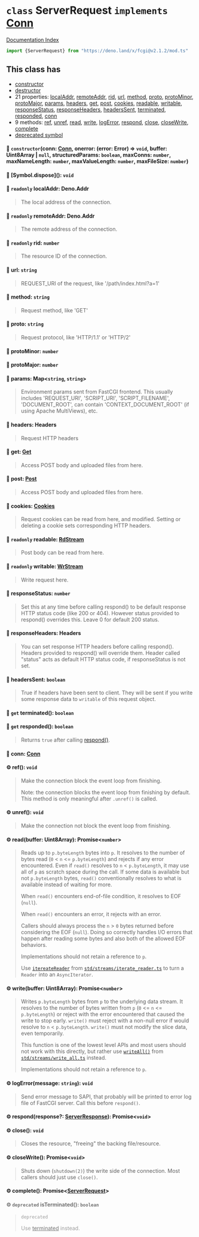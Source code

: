 # `class` ServerRequest `implements` [Conn](../interface.Conn/README.md)

[Documentation Index](../README.md)

```ts
import {ServerRequest} from "https://deno.land/x/fcgi@v2.1.2/mod.ts"
```

## This class has

- [constructor](#-constructorconn-conn-onerror-error-error--void-buffer-uint8array--null-structuredparams-boolean-maxconns-number-maxnamelength-number-maxvaluelength-number-maxfilesize-number)
- [destructor](#-symboldispose-void)
- 21 properties:
[localAddr](#-readonly-localaddr-denoaddr),
[remoteAddr](#-readonly-remoteaddr-denoaddr),
[rid](#-readonly-rid-number),
[url](#-url-string),
[method](#-method-string),
[proto](#-proto-string),
[protoMinor](#-protominor-number),
[protoMajor](#-protomajor-number),
[params](#-params-mapstring-string),
[headers](#-headers-headers),
[get](#-get-get),
[post](#-post-post),
[cookies](#-cookies-cookies),
[readable](#-readonly-readable-rdstream),
[writable](#-readonly-writable-wrstream),
[responseStatus](#-responsestatus-number),
[responseHeaders](#-responseheaders-headers),
[headersSent](#-headerssent-boolean),
[terminated](#-get-terminated-boolean),
[responded](#-get-responded-boolean),
[conn](#-conn-conn)
- 9 methods:
[ref](#-ref-void),
[unref](#-unref-void),
[read](#-readbuffer-uint8array-promisenumber),
[write](#-writebuffer-uint8array-promisenumber),
[logError](#-logerrormessage-string-void),
[respond](#-respondresponse-serverresponse-promisevoid),
[close](#-close-void),
[closeWrite](#-closewrite-promisevoid),
[complete](#-complete-promiseserverrequest)
- [deprecated symbol](#-deprecated-isterminated-boolean)


#### 🔧 `constructor`(conn: [Conn](../interface.Conn/README.md), onerror: (error: Error) => `void`, buffer: Uint8Array | `null`, structuredParams: `boolean`, maxConns: `number`, maxNameLength: `number`, maxValueLength: `number`, maxFileSize: `number`)



#### 🔨 \[Symbol.dispose](): `void`



#### 📄 `readonly` localAddr: Deno.Addr

> The local address of the connection.



#### 📄 `readonly` remoteAddr: Deno.Addr

> The remote address of the connection.



#### 📄 `readonly` rid: `number`

> The resource ID of the connection.



#### 📄 url: `string`

> REQUEST_URI of the request, like '/path/index.html?a=1'



#### 📄 method: `string`

> Request method, like 'GET'



#### 📄 proto: `string`

> Request protocol, like 'HTTP/1.1' or 'HTTP/2'



#### 📄 protoMinor: `number`



#### 📄 protoMajor: `number`



#### 📄 params: Map\<`string`, `string`>

> Environment params sent from FastCGI frontend. This usually includes 'REQUEST_URI', 'SCRIPT_URI', 'SCRIPT_FILENAME', 'DOCUMENT_ROOT', can contain 'CONTEXT_DOCUMENT_ROOT' (if using Apache MultiViews), etc.



#### 📄 headers: Headers

> Request HTTP headers



#### 📄 get: [Get](../class.Get/README.md)

> Access POST body and uploaded files from here.



#### 📄 post: [Post](../class.Post/README.md)

> Access POST body and uploaded files from here.



#### 📄 cookies: [Cookies](../class.Cookies/README.md)

> Request cookies can be read from here, and modified. Setting or deleting a cookie sets corresponding HTTP headers.



#### 📄 `readonly` readable: [RdStream](../class.RdStream/README.md)

> Post body can be read from here.



#### 📄 `readonly` writable: [WrStream](../class.WrStream/README.md)

> Write request here.



#### 📄 responseStatus: `number`

> Set this at any time before calling respond() to be default response HTTP status code (like 200 or 404). However status provided to respond() overrides this. Leave 0 for default 200 status.



#### 📄 responseHeaders: Headers

> You can set response HTTP headers before calling respond(). Headers provided to respond() will override them. Header called "status" acts as default HTTP status code, if responseStatus is not set.



#### 📄 headersSent: `boolean`

> True if headers have been sent to client. They will be sent if you write some response data to `writable` of this request object.



#### 📄 `get` terminated(): `boolean`



#### 📄 `get` responded(): `boolean`

> Returns `true` after calling [respond()](../class.ServerRequest/README.md#-respondresponse-serverresponse-promisevoid).



#### 📄 conn: [Conn](../interface.Conn/README.md)



#### ⚙ ref(): `void`

> Make the connection block the event loop from finishing.
> 
> Note: the connection blocks the event loop from finishing by default.
> This method is only meaningful after `.unref()` is called.



#### ⚙ unref(): `void`

> Make the connection not block the event loop from finishing.



#### ⚙ read(buffer: Uint8Array): Promise\<`number`>

> Reads up to `p.byteLength` bytes into `p`. It resolves to the number of
> bytes read (`0` < `n` <= `p.byteLength`) and rejects if any error
> encountered. Even if `read()` resolves to `n` < `p.byteLength`, it may
> use all of `p` as scratch space during the call. If some data is
> available but not `p.byteLength` bytes, `read()` conventionally resolves
> to what is available instead of waiting for more.
> 
> When `read()` encounters end-of-file condition, it resolves to EOF
> (`null`).
> 
> When `read()` encounters an error, it rejects with an error.
> 
> Callers should always process the `n` > `0` bytes returned before
> considering the EOF (`null`). Doing so correctly handles I/O errors that
> happen after reading some bytes and also both of the allowed EOF
> behaviors.
> 
> Implementations should not retain a reference to `p`.
> 
> Use
> [`itereateReader`](https://deno.land/std/streams/iterate_reader.ts?s=iterateReader)
> from
> [`std/streams/iterate_reader.ts`](https://deno.land/std/streams/iterate_reader.ts)
> to turn a `Reader` into an `AsyncIterator`.



#### ⚙ write(buffer: Uint8Array): Promise\<`number`>

> Writes `p.byteLength` bytes from `p` to the underlying data stream. It
> resolves to the number of bytes written from `p` (`0` <= `n` <=
> `p.byteLength`) or reject with the error encountered that caused the
> write to stop early. `write()` must reject with a non-null error if
> would resolve to `n` < `p.byteLength`. `write()` must not modify the
> slice data, even temporarily.
> 
> This function is one of the lowest
> level APIs and most users should not work with this directly, but rather use
> [`writeAll()`](https://deno.land/std/streams/write_all.ts?s=writeAll) from
> [`std/streams/write_all.ts`](https://deno.land/std/streams/write_all.ts)
> instead.
> 
> Implementations should not retain a reference to `p`.



#### ⚙ logError(message: `string`): `void`

> Send error message to SAPI, that probably will be printed to error log file of FastCGI server.
> Call this before `respond()`.



#### ⚙ respond(response?: [ServerResponse](../interface.ServerResponse/README.md)): Promise\<`void`>



#### ⚙ close(): `void`

> Closes the resource, "freeing" the backing file/resource.



#### ⚙ closeWrite(): Promise\<`void`>

> Shuts down (`shutdown(2)`) the write side of the connection. Most
> callers should just use `close()`.



#### ⚙ complete(): Promise\<[ServerRequest](../class.ServerRequest/README.md)>



<div style="opacity:0.6">

#### ⚙ `deprecated` isTerminated(): `boolean`

> `deprecated`
> 
> Use [terminated](../class.ServerRequest/README.md#-get-terminated-boolean) instead.



</div>

